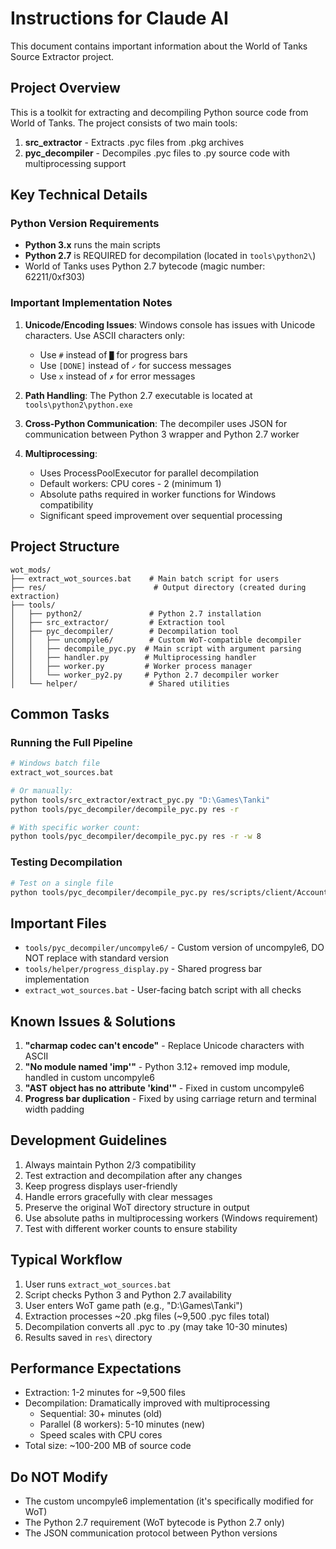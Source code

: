 # Instructions for Claude AI

This document contains important information about the World of Tanks Source Extractor project.

## Project Overview

This is a toolkit for extracting and decompiling Python source code from World of Tanks. The project consists of two main tools:
1. **src_extractor** - Extracts .pyc files from .pkg archives
2. **pyc_decompiler** - Decompiles .pyc files to .py source code with multiprocessing support

## Key Technical Details

### Python Version Requirements
- **Python 3.x** runs the main scripts
- **Python 2.7** is REQUIRED for decompilation (located in `tools\python2\`)
- World of Tanks uses Python 2.7 bytecode (magic number: 62211/0xf303)

### Important Implementation Notes

1. **Unicode/Encoding Issues**: Windows console has issues with Unicode characters. Use ASCII characters only:
   - Use `#` instead of `█` for progress bars
   - Use `[DONE]` instead of `✓` for success messages
   - Use `x` instead of `✗` for error messages

2. **Path Handling**: The Python 2.7 executable is located at `tools\python2\python.exe`

3. **Cross-Python Communication**: The decompiler uses JSON for communication between Python 3 wrapper and Python 2.7 worker

4. **Multiprocessing**:
   - Uses ProcessPoolExecutor for parallel decompilation
   - Default workers: CPU cores - 2 (minimum 1)
   - Absolute paths required in worker functions for Windows compatibility
   - Significant speed improvement over sequential processing

## Project Structure

```
wot_mods/
├── extract_wot_sources.bat    # Main batch script for users
├── res/                        # Output directory (created during extraction)
├── tools/
│   ├── python2/               # Python 2.7 installation
│   ├── src_extractor/         # Extraction tool
│   ├── pyc_decompiler/        # Decompilation tool
│   │   ├── uncompyle6/        # Custom WoT-compatible decompiler
│   │   ├── decompile_pyc.py  # Main script with argument parsing
│   │   ├── handler.py        # Multiprocessing handler
│   │   ├── worker.py         # Worker process manager
│   │   └── worker_py2.py     # Python 2.7 decompiler worker
│   └── helper/                # Shared utilities
```

## Common Tasks

### Running the Full Pipeline
```bash
# Windows batch file
extract_wot_sources.bat

# Or manually:
python tools/src_extractor/extract_pyc.py "D:\Games\Tanki"
python tools/pyc_decompiler/decompile_pyc.py res -r

# With specific worker count:
python tools/pyc_decompiler/decompile_pyc.py res -r -w 8
```

### Testing Decompilation
```bash
# Test on a single file
python tools/pyc_decompiler/decompile_pyc.py res/scripts/client/Account.pyc
```

## Important Files

- `tools/pyc_decompiler/uncompyle6/` - Custom version of uncompyle6, DO NOT replace with standard version
- `tools/helper/progress_display.py` - Shared progress bar implementation
- `extract_wot_sources.bat` - User-facing batch script with all checks

## Known Issues & Solutions

1. **"charmap codec can't encode"** - Replace Unicode characters with ASCII
2. **"No module named 'imp'"** - Python 3.12+ removed imp module, handled in custom uncompyle6
3. **"AST object has no attribute 'kind'"** - Fixed in custom uncompyle6
4. **Progress bar duplication** - Fixed by using carriage return and terminal width padding

## Development Guidelines

1. Always maintain Python 2/3 compatibility
2. Test extraction and decompilation after any changes
3. Keep progress displays user-friendly
4. Handle errors gracefully with clear messages
5. Preserve the original WoT directory structure in output
6. Use absolute paths in multiprocessing workers (Windows requirement)
7. Test with different worker counts to ensure stability

## Typical Workflow

1. User runs `extract_wot_sources.bat`
2. Script checks Python 3 and Python 2.7 availability
3. User enters WoT game path (e.g., "D:\Games\Tanki")
4. Extraction processes ~20 .pkg files (~9,500 .pyc files total)
5. Decompilation converts all .pyc to .py (may take 10-30 minutes)
6. Results saved in `res\` directory

## Performance Expectations

- Extraction: 1-2 minutes for ~9,500 files
- Decompilation: Dramatically improved with multiprocessing
  - Sequential: 30+ minutes (old)
  - Parallel (8 workers): 5-10 minutes (new)
  - Speed scales with CPU cores
- Total size: ~100-200 MB of source code

## Do NOT Modify

- The custom uncompyle6 implementation (it's specifically modified for WoT)
- The Python 2.7 requirement (WoT bytecode is Python 2.7 only)
- The JSON communication protocol between Python versions